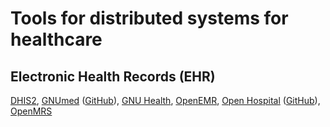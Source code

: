 
# Tools for distributed systems for healthcare

## Electronic Health Records (EHR)

[DHIS2](https://dhis2.org/),
[GNUmed](https://www.gnumed.de/documentation/) ([GitHub](https://github.com/ncqgm/gnumed)),
[GNU Health](https://www.gnuhealth.org/),
[OpenEMR](https://www.open-emr.org/),
[Open Hospital](https://www.open-hospital.org/) ([GitHub](https://github.com/informatici/openhospital)),
[OpenMRS](https://openmrs.org/)
